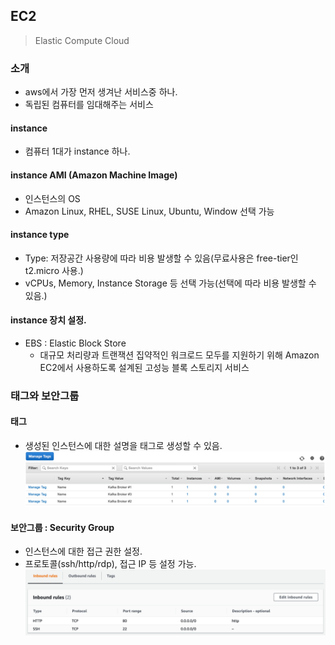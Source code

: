 ## EC2
> Elastic Compute Cloud

### 소개
- aws에서 가장 먼저 생겨난 서비스중 하나.
- 독립된 컴퓨터를 임대해주는 서비스

#### instance
- 컴퓨터 1대가 instance 하나.

#### instance AMI (Amazon Machine Image)
- 인스턴스의 OS
- Amazon Linux, RHEL, SUSE Linux, Ubuntu, Window 선택 가능
#### instance type
- Type: 저장공간 사용량에 따라 비용 발생할 수 있음(무료사용은 free-tier인 t2.micro 사용.) 
- vCPUs, Memory, Instance Storage 등 선택 가능(선택에 따라 비용 발생할 수 있음.)

#### instance 장치 설정.
- EBS : Elastic Block Store
  + 대규모 처리량과 트랜잭션 집약적인 워크로드 모두를 지원하기 위해 Amazon EC2에서 사용하도록 설계된 고성능 블록 스토리지 서비스

### 태그와 보안그룹
#### 태그
- 생성된 인스턴스에 대한 설명을 태그로 생성할 수 있음.
  ![tag](../images/aws/02_aws_ec2_tag.png)
#### 보안그룹 : Security Group
- 인스턴스에 대한 접근 권한 설정.
- 프로토콜(ssh/http/rdp), 접근 IP 등 설정 가능.
![security group](../images/aws/02_aws_ec2_security_group.png)
  
